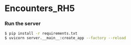 # Encounters_RH5

### Run the server

```bash
$ pip install -r requirements.txt
$ uvicorn server.__main__:create_app --factory --reload
```